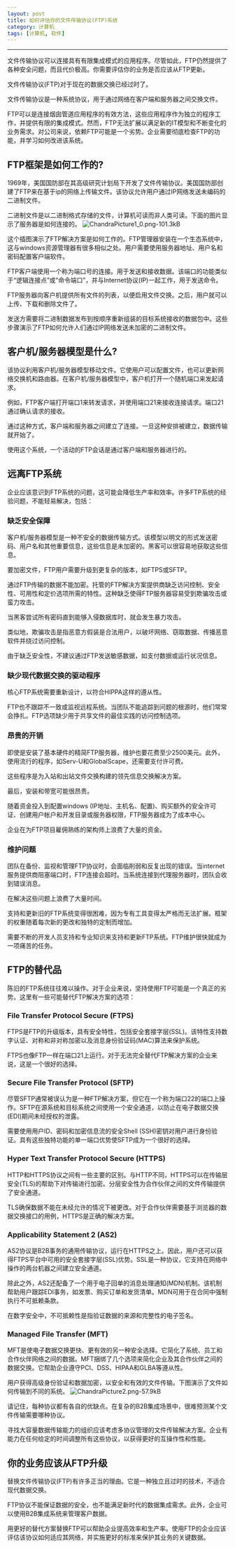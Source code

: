 ```yaml
---
layout: post
title: 如何评估你的文件传输协议(FTP)系统
category: 计算机
tags: [计算机, 软件]
---
```



----------
文件传输协议可以连接具有有限集成模式的应用程序。尽管如此，FTP仍然提供了各种安全问题，而且代价极高。你需要评估你的业务是否应该从FTP更新。

文件传输协议(FTP)对于现在的数据交换已经过时了。

文件传输协议是一种系统协议，用于通过网络在客户端和服务器之间交换文件。

FTP可以是连接烟囱管道应用程序的有效方法，这些应用程序作为独立的程序工作，并提供有限的集成模式。然而，FTP无法扩展以满足新的IT模型和不断变化的业务需求。对公司来说，依赖FTP可能是一个劣势。企业需要彻底检查FTP的功能，并学习如何改进该系统。

## FTP框架是如何工作的?

1969年，美国国防部在其高级研究计划局下开发了文件传输协议。美国国防部创建了FTP来在基于ip的网络上传输文件。该协议允许用户通过IP网络发送未编码的二进制文件。

二进制文件是以二进制格式存储的文件，计算机可读而非人类可读。下面的图片显示了服务器是如何连接的。
![ChandraPicture1_0.png-101.3kB][1]

这个插图演示了FTP解决方案是如何工作的。FTP管理器安装在一个生态系统中，这与windows资源管理器有很多相似之处。用户需要使用服务器地址、用户名和密码配置客户端软件。

FTP客户端使用一个称为端口号的连接。用于发送和接收数据。该端口的功能类似于“逻辑连接点”或“命令端口”，并与Internet协议(IP)一起工作，用于发送命令。

FTP服务器向客户机提供所有文件的列表，以便启用文件交换。之后，用户就可以上传、下载和删除文件了。

发送方需要将二进制数据发布到按顺序重新组装的目标系统接收的数据包中。这些步骤演示了FTP如何允许人们通过IP网络发送未加密的二进制文件。

## 客户机/服务器模型是什么?

该协议利用客户机/服务器模型移动文件。它使用户可以配置文件，也可以更新网络交换机和路由器。在客户机/服务器模型中，客户机打开一个随机端口来发起请求。

例如，FTP客户端打开端口1来转发请求，并使用端口21来接收连接请求。端口21通过确认请求的接收。

通过这种方式，客户端和服务器之间建立了连接。一旦这种安排被建立，数据传输就开始了。

使用这个系统，一个活动的FTP会话是通过客户端和服务器进行的。

## 远离FTP系统

企业应该意识到FTP系统的问题，这可能会降低生产率和效率。许多FTP系统的经验问题，不能轻易解决，包括：

### 缺乏安全保障

客户机/服务器模型是一种不安全的数据传输方式。该模型以明文的形式发送密码、用户名和其他重要信息，这些信息是未加密的。黑客可以很容易地获取这些信息。

要加密文件，FTP用户需要升级到更复杂的版本，如FTPS或SFTP。

通过FTP传输的数据不能加密。托管的FTP解决方案提供商缺乏访问控制、安全性、可用性和定价选项所需的特性。这种缺乏使得FTP服务器容易受到欺骗攻击或蛮力攻击。

当黑客尝试所有密码直到能够入侵数据库时，就会发生暴力攻击。

类似地，欺骗攻击是指恶意方假装是合法用户，以破坏网络、窃取数据、传播恶意软件并绕过访问控制。

由于缺乏安全性，不建议通过FTP发送敏感数据，如支付数据或运行状况信息。

### 缺少现代数据交换的驱动程序

核心FTP系统需要重新设计，以符合HIPPA这样的遵从性。

FTP也不跟踪不一致或监视远程系统。当团队不能追踪到问题的根源时，他们常常会挣扎。FTP选项缺少用于共享文件的最佳实践的访问控制选项。

### 昂贵的开销

即使是安装了基本硬件的精简FTP服务器，维护也要花费至少2500美元。此外，使用流行的程序，如Serv-U和GlobalScape，还需要支付许可费。

这些程序是为入站和出站文件交换构建的领先信息交换解决方案。

最后，安装和带宽可能很昂贵。

随着资金投入到配置windows (IP地址、主机名、配置)、购买额外的安全许可证、创建用户帐户和开发目录或服务器权限，FTP服务器成为了成本中心。

企业在为FTP项目雇佣熟练的架构师上浪费了大量的资金。

### 维护问题

团队在备份、监视和管理FTP协议时，会面临削弱和反复出现的错误。当internet服务提供商阻塞端口时，FTP连接会超时。当系统连接到代理服务器时，团队会收到错误消息。

在解决这些问题上浪费了大量时间。

支持和更新旧的FTP系统变得很困难，因为专有工具变得太严格而无法扩展。框架的权重随着每次新的更改和独特的定制而增加。

需要不断的开发人员支持和专业知识来支持和更新FTP系统。FTP维护很快就成为一项痛苦的任务。

## FTP的替代品

陈旧的FTP系统往往难以操作。对于企业来说，坚持使用FTP可能是一个真正的劣势。这里有一些可能替代FTP解决方案的选项：

### File Transfer Protocol Secure (FTPS)

FTPS是FTP的升级版本，具有安全特性，包括安全套接字层(SSL)。该特性支持数字认证、对称和非对称加密以及消息身份验证码(MAC)算法来保护系统。

FTPS也像FTP一样在端口21上运行。对于无法完全替代FTP解决方案的企业来说，这是一个很好的选择。

### Secure File Transfer Protocol (SFTP)

尽管SFTP通常被误认为是一种FTP解决方案，但它在一个称为端口22的端口上操作。SFTP在源系统和目标系统之间使用一个安全通道，以防止在电子数据交换(EDI)期间未经授权的泄露。

需要使用用户ID、密码和加密信息流的安全Shell (SSH)密钥对用户进行身份验证。具有这些独特功能的单一端口优势使SFTP成为一个很好的选择。

### Hyper Text Transfer Protocol Secure (HTTPS)

HTTP和HTTPS协议之间有一些主要的区别。与HTTP不同，HTTPS可以在传输层安全(TLS)的帮助下对传输进行加密。分层安全性为合作伙伴之间的文件传输提供了安全通道。

TLS确保数据不能在未经允许的情况下被更改。对于合作伙伴需要基于浏览器的数据交换接口的用例，HTTPS是正确的解决方案。

### Applicability Statement 2 (AS2)

AS2协议是B2B事务的通用传输协议，运行在HTTPS之上。因此，用户还可以获得FTPS平台中可用的安全套接字层(SSL)优势。SSL是一种协议，它支持在网络中操作的两台机器之间建立安全通道。

除此之外，AS2还配备了一个用于电子回单的消息处理通知(MDN)机制。该机制帮助用户跟踪EDI事务，如发票、购买订单和发货清单。MDN可用于在合同中强制执行不可抵赖条款。

在数字安全中，不可抵赖性是指验证数据的来源和完整性的电子签名。

### Managed File Transfer (MFT)

MFT是使电子数据交换更快、更有效的另一种安全选择。它简化了系统、员工和合作伙伴网络之间的数据。MFT捆绑了几个选项来简化企业及其合作伙伴之间的数据交换。它帮助企业遵守PCI、DSS、HIPAA和GLBA等遵从性。

用户获得高级身份验证和数据加密，以安全和有效的文件传输。下图演示了文件如何传输到不同的系统。
![ChandraPicture2.png-57.9kB][2]

请记住，每种协议都有各自的优缺点。在复杂的B2B集成场景中，很难预测某个文件传输需要哪种协议。

寻找大容量数据传输能力的组织应该考虑多协议管理的文件传输解决方案。企业有能力在任何给定的时间调整所有这些协议，以获得更好的互操作性和性能。

## 你的业务应该从FTP升级

替换文件传输协议(FTP)有许多正当的理由。它是一种独立且过时的技术，不适合现代数据交换。

FTP协议不能保证数据的安全，也不能满足新时代的数据集成需求。此外，企业可以使用B2B集成系统来管理客户数据。

用更好的替代方案替换FTP可以帮助企业提高效率和生产率。使用FTP的企业应该评估该协议如何适应其网络，并实施更好的标准来保护其业务的关键数据。


  [1]: http://static.zybuluo.com/gamedebug/0bx8eqw661hcgt8exkzwdh9i/ChandraPicture1_0.png
  [2]: http://static.zybuluo.com/gamedebug/shxagjuv481glp2xeuejehr4/ChandraPicture2.png